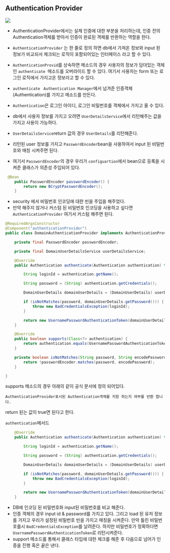 ## Authentication Provider

![](https://user-images.githubusercontent.com/53357210/140632316-c83d4059-9c6e-4a8c-b0ee-fe031bfc8287.png)

- AuthenticationProvider에서는 실제 인증에 대한 부분을 처리하는데, 인증 전의 Authentication객체를 받아서 인증이 완료된 객체를 반환하는 역할을 한다.

- `AuthenticationProvider` 는 한 줄로 정의 하면 db에서 가져온 정보와 input 된 정보가 비교되서 체크되는 로직이 포함되어있는 인터페이스 라고 할 수 있다.
- `AuthenticationProvid`를 상속하면 메소드의 경우 사용자의  정보가 담뎌있는 객체인 `authenticate `메소드를 오버라이드 할 수 있다.
여기서 사용자는 form 또는 로그인 로직에서 가지고온 정보라고 할 수 있다.
- `authenticate ` `Authentication Manager`에서 넘겨준 인증객체(Authentication)를 가지고 메소드를 만든다.
- `Authentication`은 로그인 아이디, 로그인 비밀번호를 객체에서 가지고 올 수 있다.
- db에서 사용자 정보를 가지고 오려면 `UserDetailsService`에서 리턴해주는 값을 가지고 사용이 가능하다.
- `UserDetailsService`return 값의 경우 `UserDetails`를 리턴해준다.
- 리턴된 user 정보를 가지고 `PasswordEncoder`bean을 사용하여서 input 된 비밀번호와 매칭 시켜주면 된다.
- 여기서 `PasswordEncoder`의 경우 우리가 `configuartion`에서 bean으로 등록을 시켜준 클래스가 의존성 주입되어 있다.

```java
 @Bean
    public PasswordEncoder passwordEncoder() {
        return new BCryptPasswordEncoder();
    }
```
- security 에서 비밀번호 인코딩에 대한 빈을 주입을 해주었다.
- 만약 해주지 않거나 커스텀 된 비밀번호 인코딩을 사용하고 싶다면 `AuthenticationProvider` 여기서 커스텀 해주면 된다.

```java
@RequiredArgsConstructor
@Component("authenticationProvider")
public class DomainAuthenticationProvider implements AuthenticationProvider {

    private final PasswordEncoder passwordEncoder;

    private final DomainUserDetailsService userDetailsService;

    @Override
    public Authentication authenticate(Authentication authentication) throws AuthenticationException {

        String loginId = authentication.getName();

        String password = (String) authentication.getCredentials();

        DomainUserDetails domainUserDetails = (DomainUserDetails) userDetailsService.loadUserByUsername(loginId);

        if (isNotMatches(password, domainUserDetails.getPassword())) {
            throw new BadCredentialsException(loginId);
        }

        return new UsernamePasswordAuthenticationToken(domainUserDetails, domainUserDetails.getPassword(), domainUserDetails.getAuthorities());
    }

    @Override
    public boolean supports(Class<?> authentication) {
        return authentication.equals(UsernamePasswordAuthenticationToken.class);
    }

    private boolean isNotMatches(String password, String encodePassword) {
        return !passwordEncoder.matches(password, encodePassword);
    }

}

```
supports 메소드의 경우 아래의 같이 공식 문서에 정의 되어있다.

`AuthenticationProvider표시된 Authentication객체를 지원 하는지 여부를 반환 합니다.`

return 된는 값이 true면 된다고 한다.

`authentication`메서드
```java
    @Override
    public Authentication authenticate(Authentication authentication) throws AuthenticationException {

        String loginId = authentication.getName();

        String password = (String) authentication.getCredentials();

        DomainUserDetails domainUserDetails = (DomainUserDetails) userDetailsService.loadUserByUsername(loginId);

        if (isNotMatches(password, domainUserDetails.getPassword())) {
            throw new BadCredentialsException(loginId);
        }

        return new UsernamePasswordAuthenticationToken(domainUserDetails, domainUserDetails.getPassword(), domainUserDetails.getAuthorities());
    }
```
- DB에 인코딩 된 비밀번호화 input된 비밀번호를 비교 해준다.
- 인증 객체의 경우 input id & password를 가지고 있다.
그리고 load 된 유저 정보를 가지고 우리가 설정된 비밀번호 빈을 가지고 매칭을 시켜준다.
만악 틀린 비밀번호를시 `BadCredentialsException`를 날려준다. 
하지만 비밀번호가 정확하다면`UsernamePasswordAuthenticationToken`로 리턴시켜준다.
- support 메소드를 통해서 클래스 타입에 대한 체크를 해준 후 다음으로 넘어가 인증을 진행 혹은 끝은 낸다.
